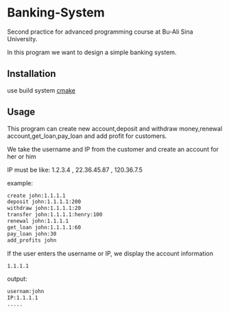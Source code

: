 # Banking-System

Second practice for advanced programming course at Bu-Ali Sina University.

In this program we want to design a simple banking system.    

## Installation

use build system [cmake](https://cmake.org/download/)

## Usage

This program can create new account,deposit and withdraw money,renewal account,get_loan,pay_loan and add profit for customers.

We take the username and IP from the customer and create an account for her or him

IP must be like: 1.2.3.4 , 22.36.45.87 , 120.36.7.5

example:

```bash
create john:1.1.1.1
deposit john:1.1.1.1:200
withdraw john:1.1.1.1:20
transfer john:1.1.1.1:henry:100
renewal john:1.1.1.1
get_loan john:1.1.1.1:60
pay_loan john:30
add_profits john
```
If the user enters the username or IP, we display the account information

```bash
1.1.1.1
```

output:
```bash
usernam:john
IP:1.1.1.1
.....
```
